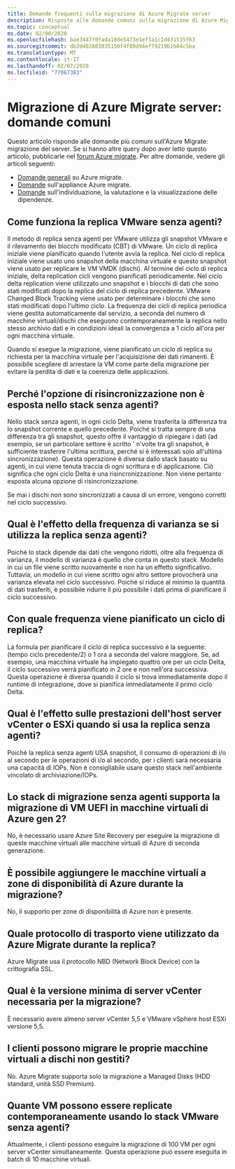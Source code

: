 ```yaml
---
title: Domande frequenti sulla migrazione di Azure Migrate server
description: Risposte alle domande comuni sulla migrazione di Azure Migrate server
ms.topic: conceptual
ms.date: 02/06/2020
ms.openlocfilehash: bae3447f0fada18de5473e1ef1a1c1d431535f63
ms.sourcegitcommit: db2d402883035150f4f89d94ef79219b1604c5ba
ms.translationtype: MT
ms.contentlocale: it-IT
ms.lasthandoff: 02/07/2020
ms.locfileid: "77067383"
---
```

# <a name="azure-migrate-server-migration-common-questions"></a>Migrazione di Azure Migrate server: domande comuni

Questo articolo risponde alle domande più comuni sull'Azure Migrate: migrazione del server. Se si hanno altre query dopo aver letto questo articolo, pubblicarle nel [forum Azure migrate](https://aka.ms/AzureMigrateForum). Per altre domande, vedere gli articoli seguenti:

- [Domande generali](resources-faq.md) su Azure migrate.
- [Domande](common-questions-appliance.md) sull'appliance Azure migrate.
- [Domande](common-questions-discovery-assessment.md) sull'individuazione, la valutazione e la visualizzazione delle dipendenze.


## <a name="how-does-agentless-vmware-replication-work"></a>Come funziona la replica VMware senza agenti?

Il metodo di replica senza agenti per VMware utilizza gli snapshot VMware e il rilevamento dei blocchi modificato (CBT) di VMware. Un ciclo di replica iniziale viene pianificato quando l'utente avvia la replica. Nel ciclo di replica iniziale viene usato uno snapshot della macchina virtuale e questo snapshot viene usato per replicare le VM VMDK (dischi). Al termine del ciclo di replica iniziale, delta replication cicli vengono pianificati periodicamente. Nel ciclo delta replication viene utilizzato uno snapshot e i blocchi di dati che sono stati modificati dopo la replica del ciclo di replica precedente. VMware Changed Block Tracking viene usato per determinare i blocchi che sono stati modificati dopo l'ultimo ciclo.
La frequenza dei cicli di replica periodica viene gestita automaticamente dal servizio, a seconda del numero di macchine virtuali/dischi che eseguono contemporaneamente la replica nello stesso archivio dati e in condizioni ideali la convergenza a 1 ciclo all'ora per ogni macchina virtuale.

Quando si esegue la migrazione, viene pianificato un ciclo di replica su richiesta per la macchina virtuale per l'acquisizione dei dati rimanenti. È possibile scegliere di arrestare la VM come parte della migrazione per evitare la perdita di dati e la coerenza delle applicazioni.

## <a name="why-is-the-resynchronization-option-not-exposed-in-agentless-stack"></a>Perché l'opzione di risincronizzazione non è esposta nello stack senza agenti?

Nello stack senza agenti, in ogni ciclo Delta, viene trasferita la differenza tra lo snapshot corrente e quello precedente. Poiché si tratta sempre di una differenza tra gli snapshot, questo offre il vantaggio di ripiegare i dati (ad esempio, se un particolare settore è scritto ' n'volte tra gli snapshot, è sufficiente trasferire l'ultima scrittura, perché si è interessati solo all'ultima sincronizzazione). Questa operazione è diversa dallo stack basato su agenti, in cui viene tenuta traccia di ogni scrittura e di applicazione. Ciò significa che ogni ciclo Delta è una risincronizzazione. Non viene pertanto esposta alcuna opzione di risincronizzazione. 

Se mai i dischi non sono sincronizzati a causa di un errore, vengono corretti nel ciclo successivo. 

## <a name="what-is-the-impact-of-churn-rate-if-i-use-agentless-replication"></a>Qual è l'effetto della frequenza di varianza se si utilizza la replica senza agenti?

Poiché lo stack dipende dai dati che vengono ridotti, oltre alla frequenza di varianza, il modello di varianza è quello che conta in questo stack. Modello in cui un file viene scritto nuovamente e non ha un effetto significativo. Tuttavia, un modello in cui viene scritto ogni altro settore provocherà una varianza elevata nel ciclo successivo. Poiché si riduce al minimo la quantità di dati trasferiti, è possibile ridurre il più possibile i dati prima di pianificare il ciclo successivo.  

## <a name="how-frequently-is-a-replication-cycle-scheduled"></a>Con quale frequenza viene pianificato un ciclo di replica?

La formula per pianificare il ciclo di replica successivo è la seguente: (tempo ciclo precedente/2) o 1 ora a seconda del valore maggiore. Se, ad esempio, una macchina virtuale ha impiegato quattro ore per un ciclo Delta, il ciclo successivo verrà pianificato in 2 ore e non nell'ora successiva. Questa operazione è diversa quando il ciclo si trova immediatamente dopo il runtime di integrazione, dove si pianifica immediatamente il primo ciclo Delta.

## <a name="what-is-the-impact-on-performance-of-vcenter-server-or-esxi-host-while-using-agentless-replication"></a>Qual è l'effetto sulle prestazioni dell'host server vCenter o ESXi quando si usa la replica senza agenti?

Poiché la replica senza agenti USA snapshot, il consumo di operazioni di i/o al secondo per le operazioni di i/o al secondo, per i clienti sarà necessaria una capacità di IOPs. Non è consigliabile usare questo stack nell'ambiente vincolato di archiviazione/IOPs.

## <a name="does-agentless-migration-stack-support-migration-of-uefi-vms-to-azure-gen-2-vms"></a>Lo stack di migrazione senza agenti supporta la migrazione di VM UEFI in macchine virtuali di Azure gen 2?

No, è necessario usare Azure Site Recovery per eseguire la migrazione di queste macchine virtuali alle macchine virtuali di Azure di seconda generazione. 

## <a name="can-i-pin-my-vms-to-azure-availability-zones-when-i-migrate"></a>È possibile aggiungere le macchine virtuali a zone di disponibilità di Azure durante la migrazione?

No, il supporto per zone di disponibilità di Azure non è presente.

## <a name="which-transport-protocol-is-used-by-azure-migrate-during-replication"></a>Quale protocollo di trasporto viene utilizzato da Azure Migrate durante la replica?

Azure Migrate usa il protocollo NBD (Network Block Device) con la crittografia SSL.

## <a name="what-is-the-minimum-vcenter-server-version-required-for-migration"></a>Qual è la versione minima di server vCenter necessaria per la migrazione?

È necessario avere almeno server vCenter 5,5 e VMware vSphere host ESXi versione 5,5.

## <a name="can-customers-migrate-their-vms-to-unmanaged-disks"></a>I clienti possono migrare le proprie macchine virtuali a dischi non gestiti?

No. Azure Migrate supporta solo la migrazione a Managed Disks (HDD standard, unità SSD Premium).

## <a name="how-many-vms-can-replicate-simultaneously-using-agentless-vmware-stack"></a>Quante VM possono essere replicate contemporaneamente usando lo stack VMware senza agenti?

Attualmente, i clienti possono eseguire la migrazione di 100 VM per ogni server vCenter simultaneamente. Questa operazione può essere eseguita in batch di 10 macchine virtuali.




